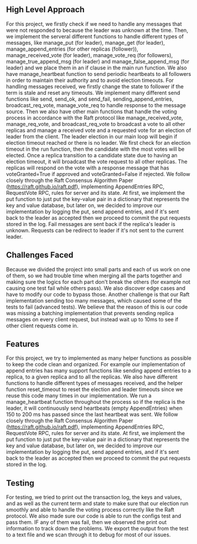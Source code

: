 ## High Level Approach
For this project, we firstly check if we need to handle any messages that were not responded to because the leader was unknown at the time. Then, we implement the serveral different functions to handle different types of messages, like manage_put (for leader), manage_get (for leader), manage_append_entries (for other replicas (follower)), manage_received_vote (for leader), manage_vote_req (for followers), manage_true_append_msg (for leader) and manage_false_append_msg (for leader) and we place them in an if clause in the main run function. We also have manage_heartbeat function to send periodic heartbeats to all followers in order to maintain their authority and to avoid election timeouts. For handling messages received, we firstly change the state to follower if the term is stale and reset any timeouts. We implement many different send functions like send, send_ok, and send_fail, sending_append_entries, broadcast_req_vote, manage_vote_req to handle response to the message source. Then we also have other main functions that handle the voting process in accordance with the Raft protocol like manage_received_vote, manage_req_vote, and broadcast_req_vote to broadcast a vote to all other replicas and manage a received vote and a requested vote for an election of leader from the client. The leader election in our main loop will begin if election timeout reached or there is no leader.  We first check for an election timeout in the run function, then the candidate with the most votes will be elected. Once a replica transition to a candidate state due to having an election timeout, it will broadcast the vote request to all other replicas. The replicas will respond on the vote with a response message that has voteGranted=True if approved and voteGranted=False if rejected. We follow closely through the Raft Consensus Algorithm Paper (https://raft.github.io/raft.pdf), implementing AppendEntries RPC, RequestVote RPC, rules for server and its state. At first, we implement the put function to just put the key-value pair in a dictionary that represents the key and value database, but later on, we decided to improve our implementation by logging the put, send append entries, and if it's sent back to the leader as accepted then we proceed to commit the put requests stored in the log. Fail messages are sent back if the replica's leader is unknown. Requests can be redirect to leader if it's not sent to the current leader.

## Challenges Faced
Because we divided the project into small parts and each of us work on one of them, so we had trouble time when merging all the parts together and making sure the logics for each part don't break the others (for example not causing one test fail while others pass). We also discover edge cases and have to modify our code to bypass those. Another challenge is that our Raft implementation sending too many messages, which caused some of the tests to fail (advanced tests). We believe that the reason of this is our code was missing a batching implementation that prevents sending replica messages on every client request, but instead wait up to 10ms to see if other client requests come in. 

## Features
For this project, we try to implemented as many helper functions as possible to keep the code clean and organized. For example our implementation of append entries has many support functions like sending append entries to a replica, to a given replica and to all the replicas. We also have different functions to handle different types of messages received, and the helper function reset_timeout to reset the election and leader timeouts since we reuse this code many times in our implementation. We run a manage_heartbeat function throughout the process so if the replica is the leader, it will continuously send heartbeats (empty AppendEntries) when 150 to 200 ms has passed since the last heartbeat was sent.
We follow closely through the Raft Consensus Algorithm Paper (https://raft.github.io/raft.pdf), implementing AppendEntries RPC, RequestVote RPC, rules for server and its state. At first, we implement the put function to just put the key-value pair in a dictionary that represents the key and value database, but later on, we decided to improve our implementation by logging the put, send append entries, and if it's sent back to the leader as accepted then we proceed to commit the put requests stored in the log.

## Testing
For testing, we tried to print out the transaction log, the keys and values, and as well as the current term and state to make sure that our election run smoothly and able to handle the voting process correctly like the Raft protocol. We also made sure our code is able to run the configs test and pass them. IF any of them was fail, then we observed the print out information to track down the problems. We export the output from the test to a text file and we scan through it to debug for most of our issues.
